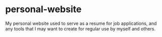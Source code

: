 # personal-website
My personal website used to serve as a resume for job applications, and any tools that I may want to create for regular use by myself and others.
